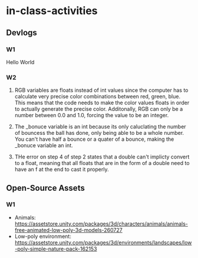 # in-class-activities
## Devlogs
### W1
Hello World 

### W2
1. RGB variables are floats instead of int values since the computer has to calculate very precise color combinations between red, green, blue. This means that the code needs to make the color values floats in order to actually generate the precise color. Additonally, RGB can only be a number between 0.0 and 1.0, forcing the value to be an integer. 

2. The _bonuce variable is an int because its only caluclating the number of bouncess the ball has done, only being able to be a whole number. You can't have half a bounce or a quater of a bounce, making the _bonuce variable an int.

3.  THe error on step 4 of step 2 states that a double can't implicty convert to a float, meaning that all floats that are in the form of a double need to have an f at the end to cast it properly.

## Open-Source Assets
### W1
- Animals: https://assetstore.unity.com/packages/3d/characters/animals/animals-free-animated-low-poly-3d-models-260727 
- Low-poly environment: https://assetstore.unity.com/packages/3d/environments/landscapes/low-poly-simple-nature-pack-162153 